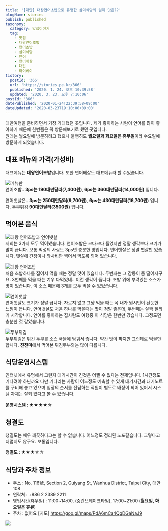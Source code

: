 ```yaml
---
title: '[대만] 대왕연어초밥으로 유명한 삼미식당의 실제 맛은??'
blogName: stories
publish: published
taxonomy:
  category: 맛집이야기
  tag:
    - 맛집
    - 대왕연어초밥
    - 연어초밥
    - 삼미식당
    - 연어
    - 연어배살
    - 대만
    - 타이베이
tistory:
  postId: '366'
  url: 'https://stories.pe.kr/366'
  published: '2020. 1. 24. 오후 10:39:58'
  updated: '2020. 3. 23. 오후 7:10:06'
postId: '366'
datePublished: '2020-01-24T22:39:58+09:00'
dateUpdated: '2020-03-23T19:10:06+09:00'
---
```




대만여행을 준비하면서 가장 기대했던 곳입니다. 제가 좋아하는 사람이 연어를 많이 좋아하기 때문에 한번쯤은 꼭 방문해보기로 했던 곳입니다.  
원래는 월요일에 방문하려고 했으나 불행히도 **월요일과 화요일은 휴무일**이라 수요일에 방문하게 되었습니다. 

## 대표 메뉴와 가격(가성비)  
대표메뉴는 **대왕연어초밥**입니다. 또한 연어배살도 대표메뉴라 할 수있습니다.  

![메뉴판](images/2020-01-24-22-06-34.png)  
연어초밥..
**3ps는 190대만달러(7,400원)**, 
**6ps는 360대만달러(14,000원)** 입니다. 

연어뱃살은..
**3ps는 250대만달러(9,700원)**,
**6ps는 430대만달러(16,700원)** 입니다. 
두부튀김 **90대만달러(3500원)** 입니다. 

## 먹어본 음식  
![대왕 연어초밥과 연어뱃살](images/2020-01-24-22-23-18.png)  
저희는 3가지 모두 먹어봤습니다. 연어초밥은 크다크다 들었지만 정말 생각보다 크기가 많이 큽니다. 보통 먹성의 사람도 3ps면 충분한 양입니다. 연어뱃살은 정말 뱃살만 있습니다. 뱃살에 간장이나 와사비만 찍어서 먹도록 되어 있습니다. 

![대왕 연어초밥](images/2020-01-24-22-24-02.png)   
처음 초밥하나를 집어서 먹을 때는 정말 맛이 있습니다. 두번째는 그 감동이 좀 떨어지구요. 3번째를 먹을 때는 겨우 다먹었네.. 이런 생각이 듭니다. 초밥 위에 뿌려있는 소스가 맛이 있습니다. 이 소스 때문에 3개를 모두 먹을 수 있었습니다. 

![연어뱃살](images/2020-01-24-22-25-20.png)  
연어뱃살도 크기가 정말 큽니다. 자르지 않고 그냥 먹을 때는 꼭 내가 원시인이 된듯한 느낌이 듭니다.
연어뱃살도 처음 하나를 먹을때는 맛이 정말 좋은데, 두번째는 살짝 질리기 시작합니다. 
연어를 좋아하는 집사람도 여행중 이 식당은 한번만 갔습니다. 그정도면 충분한 것 같았습니다. 

![두부튀김](images/2020-01-24-22-26-38.png)  
두부튀김은 튀긴 두부를 소스 국물에 담궈서 줍니다. 약간 맛이 짜지만 그런데로 먹을만 합니다. **진천미**에서 먹어본 튀김두부와는 많이 다릅니다. 

## 식당운영시스템  
인터넷에서 유명해서 그런지 대기시간이 긴것은 어쩔 수 없다는 전제입니다. 1시간정도 기다려야 하닌까요 다만 기다리는 사람이 어느정도 예측할 수 있게 대기시간과 대기노트를 구비해 놓고 있으며 입장의 순서를 전담하는 직원이 별도로 배정이 되어 있어서 시스템 자체는 잘되 있다고 볼 수 있습니다.  

<div class='alert alert-info'>
<b>운영시스템 : </b> ★★★★☆ 
</div>


## 청결도  
청결도는 매우 깨끗하다고는 할 수 없습니다. 어느정도 정리된 노포같습니다. 그렇다고 더럽지도 않구요. 보통입니다. 

<div class='alert alert-info'>
<b>청결도 : </b> ★★★☆☆ 
</div>

## 식당과 주차 정보  
- 주소 : No. 116號, Section 2, Guiyang St, Wanhua District, Taipei City, 대만 108
- 연락처 : +886 2 2389 2211
- 영업시간(휴무일) : 11:00~14:00, (중간브레이크타임), 17:00~21:00 (**월요일, 화요일은 휴뮤**)
- 주차 : 없어요
[지도] https://goo.gl/maps/PdA6mCa4QgDGaNaJ9 

![](images/2020-01-24-22-33-22.png)
